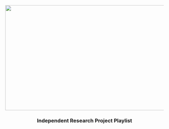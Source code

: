 <!-- Alignment -->
<div align="center">
  <!-- Header -->
  <img width="1677" height="335" alt="IRPPBanner" src="https://github.com/user-attachments/assets/630c3eb0-292f-44c8-b6e6-57eaae5905b2" />
  <h3>Independent Research Project Playlist</h3>
</div>
